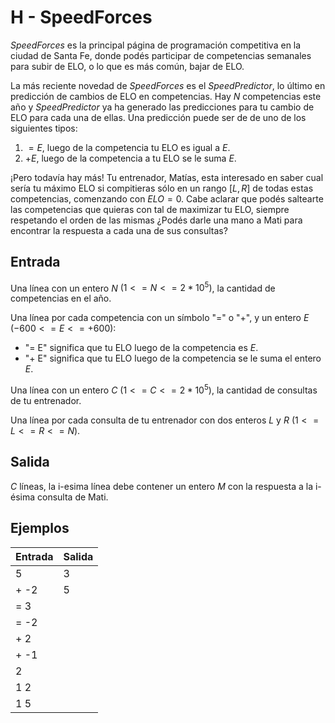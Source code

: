 # H - SpeedForces

_SpeedForces_ es la principal página de programación competitiva en la ciudad de Santa Fe, donde podés participar de competencias semanales para subir de ELO, o lo que es más común, bajar de ELO.

La más reciente novedad de _SpeedForces_ es el _SpeedPredictor_, lo último en predicción de cambios de ELO en competencias. Hay $N$ competencias este año y _SpeedPredictor_ ya ha generado las predicciones para tu cambio de ELO para cada una de ellas. Una predicción puede ser de de uno de los siguientes tipos:

1. $= E$, luego de la competencia tu ELO es igual a $E$.
2. $+ E$, luego de la competencia a tu ELO se le suma $E$.

¡Pero todavía hay más! Tu entrenador, Matías, esta interesado en saber cual sería tu máximo ELO si compitieras sólo en un rango $[L, R]$ de todas estas competencias, comenzando con $ELO=0$. Cabe aclarar que podés saltearte las competencias que quieras con tal de maximizar tu ELO, siempre respetando el orden de las mismas ¿Podés darle una mano a Mati para encontrar la respuesta a cada una de sus consultas?  

## Entrada
Una línea con un entero $N$ $(1 <= N <= 2*10^5)$, la cantidad de competencias en el año.

Una línea por cada competencia con un símbolo "=" o "+", y un entero $E$ $(-600 <= E <= +600)$:
- "= E" significa que tu ELO luego de la competencia es $E$.
- "+ E" significa que tu ELO luego de la competencia se le suma el entero $E$.

Una línea con un entero $C$ $(1 <= C <= 2*10^5)$, la cantidad de consultas de tu entrenador.

Una línea por cada consulta de tu entrenador con dos enteros $L$ y $R$ $(1 <= L <= R <= N)$.

## Salida
$C$ líneas, la i-esima línea debe contener un entero $M$ con la respuesta a la i-ésima consulta de Mati.

## Ejemplos
|Entrada|Salida|
|-|-|
|5|3|
|+ -2|5|
|= 3||
|= -2||
|+ 2||
|+ -1||
|2||
|1 2||
|1 5||
